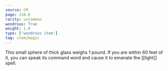 ```yaml
---
source: CM
page: 110.0
rarity: uncommon
wondrous: True
weight: 1.0
type: ['wondrous item']
tag: item/magic
---
```


This small sphere of thick glass weighs 1 pound. If you are within 60 feet of it, you can speak its command word and cause it to emanate the [[light]] spell.


